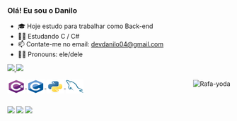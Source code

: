 ### Olá! Eu sou o Danilo



- 🎓 Hoje estudo para trabalhar como Back-end
- 👨‍🎓 Estudando C / C#
- 📫 Contate-me no email: devdanilo04@gmail.com
- 🙋‍♂️ Pronouns: ele/dele

<div>
  <a href="https://github.com/Dan1lcs">
  <img height="180em" src="https://github-readme-stats.vercel.app/api?username=Dan1lcs&show_icons=true&theme=tokyonight&include_all_commits=true&count_private=true"/>
  <img height="180em" src="https://github-readme-stats.vercel.app/api/top-langs/?username=Dan1lcs&layout=compact&langs_count=7&theme=tokyonight"/>
</div>
  
  <div style="display: inline_block"><br>
  <img align="center" alt="Rafa-Js" height="30" width="40" src="https://raw.githubusercontent.com/devicons/devicon/master/icons/csharp/csharp-original.svg">
  <img align="center" alt="Rafa-HTML" height="30" width="40" src="https://raw.githubusercontent.com/devicons/devicon/master/icons/c/c-original.svg">
  <img align="center" alt="Rafa-CSS" height="30" width="40" src="https://raw.githubusercontent.com/devicons/devicon/master/icons/python/python-original.svg">
  <img align="center" alt="Rafa-CSS" height="30" width="40" src="https://raw.githubusercontent.com/devicons/devicon/master/icons/mysql/mysql-original.svg">
  <img align="right" alt="Rafa-yoda" src="https://cdn.discordapp.com/attachments/958796602347229204/963129103777669190/frieza-freeza.gif">
</div>
  
  ##
  
  <div>
  <a href="https://www.instagram.com/dann24k/" target="_blank"><img src="https://img.shields.io/badge/-Instagram-%23E4405F?style=for-the-badge&logo=instagram&logoColor=white" target="_blank"></a>
 <a href = "mailto:devdanilo04@gmail.com"><img src="https://img.shields.io/badge/-Gmail-%23333?style=for-the-badge&logo=gmail&logoColor=white" target="_blank"></a>
 <a href="" target="_blank"><img src="https://img.shields.io/badge/-LinkedIn-%230077B5?style=for-the-badge&logo=linkedin&logoColor=white" target="_blank"></a> 
   

